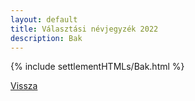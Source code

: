 ```yaml
---
layout: default
title: Választási névjegyzék 2022
description: Bak
---
```


{% include settlementHTMLs/Bak.html %}

[Vissza](./)